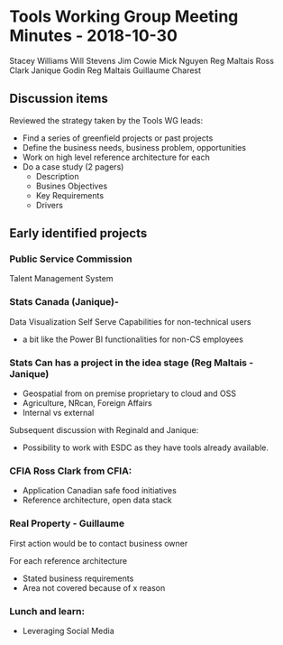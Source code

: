 # Tools Working Group Meeting Minutes - 2018-10-30

Stacey Williams
Will Stevens
Jim Cowie
Mick Nguyen
Reg Maltais
Ross Clark
Janique Godin
Reg Maltais
Guillaume Charest

## Discussion items

Reviewed the strategy taken by the Tools WG leads:

* Find a series of greenfield projects or past projects
* Define the business needs, business problem, opportunities
* Work on high level reference architecture for each
* Do a case study (2 pagers)
  * Description
  * Busines Objectives
  * Key Requirements
  * Drivers

## Early identified projects

### Public Service Commission

Talent Management System

### Stats Canada (Janique)-

Data Visualization Self Serve Capabilities for non-technical users

* a bit like the Power BI functionalities for non-CS employees

### Stats Can has a project in the idea stage (Reg Maltais - Janique)
* Geospatial from on premise proprietary to cloud and OSS
* Agriculture, NRcan, Foreign Affairs
* Internal vs external

Subsequent discussion with Reginald and Janique:

* Possibility to work with ESDC as they have tools already available.

### CFIA Ross Clark from CFIA:
* Application Canadian safe food initiatives
* Reference architecture, open data stack

### Real Property - Guillaume

First action would be to contact business owner

For each reference architecture

* Stated business requirements
* Area not covered because of x reason

### Lunch and learn:

* Leveraging Social Media
